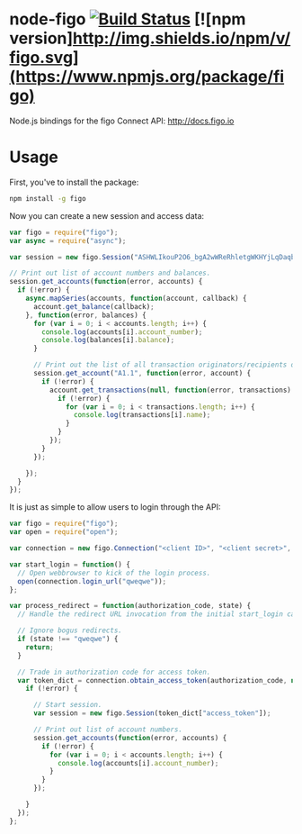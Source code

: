 node-figo [![Build Status](https://secure.travis-ci.org/figo-connect/node-figo.png)](https://travis-ci.org/figo-connect/node-figo) [![npm version]http://img.shields.io/npm/v/figo.svg](https://www.npmjs.org/package/figo)
=========

Node.js bindings for the figo Connect API: http://docs.figo.io

Usage
=====

First, you've to install the package:

```bash
npm install -g figo
```

Now you can create a new session and access data:

```javascript
var figo = require("figo");
var async = require("async");

var session = new figo.Session("ASHWLIkouP2O6_bgA2wWReRhletgWKHYjLqDaqb0LFfamim9RjexTo22ujRIP_cjLiRiSyQXyt2kM1eXU2XLFZQ0Hro15HikJQT_eNeT_9XQ");

// Print out list of account numbers and balances.
session.get_accounts(function(error, accounts) {
  if (!error) {
    async.mapSeries(accounts, function(account, callback) {
      account.get_balance(callback);
    }, function(error, balances) {
      for (var i = 0; i < accounts.length; i++) {
        console.log(accounts[i].account_number);
        console.log(balances[i].balance);
      }

      // Print out the list of all transaction originators/recipients of a specific account.
      session.get_account("A1.1", function(error, account) {
        if (!error) {
          account.get_transactions(null, function(error, transactions) {
            if (!error) {
              for (var i = 0; i < transactions.length; i++) {
                console.log(transactions[i].name);
              }
            }
          });
        }
      });

    });
  }
});
```

It is just as simple to allow users to login through the API:

```javascript
var figo = require("figo");
var open = require("open");

var connection = new figo.Connection("<client ID>", "<client secret>", "http://my-domain.org/redirect-url");

var start_login = function() {
  // Open webbrowser to kick of the login process.
  open(connection.login_url("qweqwe"));
};

var process_redirect = function(authorization_code, state) {
  // Handle the redirect URL invocation from the initial start_login call.

  // Ignore bogus redirects.
  if (state !== "qweqwe") {
    return;
  }

  // Trade in authorization code for access token.
  var token_dict = connection.obtain_access_token(authorization_code, null, function(error, token_dict) {
    if (!error) {

      // Start session.
      var session = new figo.Session(token_dict["access_token"]);

      // Print out list of account numbers.
      session.get_accounts(function(error, accounts) {
        if (!error) {
          for (var i = 0; i < accounts.length; i++) {
            console.log(accounts[i].account_number);
          }
        }
      });

    }
  });
};
```
